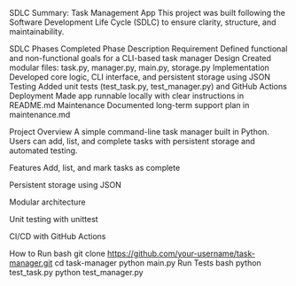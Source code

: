 SDLC Summary: Task Management App
This project was built following the Software Development Life Cycle (SDLC) to ensure clarity, structure, and maintainability.

 SDLC Phases Completed
Phase	Description
Requirement	Defined functional and non-functional goals for a CLI-based task manager
Design	Created modular files: task.py, manager.py, main.py, storage.py
Implementation	Developed core logic, CLI interface, and persistent storage using JSON
Testing	Added unit tests (test_task.py, test_manager.py) and GitHub Actions
Deployment	Made app runnable locally with clear instructions in README.md
Maintenance	Documented long-term support plan in maintenance.md

 Project Overview
A simple command-line task manager built in Python. Users can add, list, and complete tasks with persistent storage and automated testing.

Features
Add, list, and mark tasks as complete

Persistent storage using JSON

Modular architecture

Unit testing with unittest

CI/CD with GitHub Actions

 How to Run
bash
git clone https://github.com/your-username/task-manager.git
cd task-manager
python main.py
 Run Tests
bash
python test_task.py
python test_manager.py
